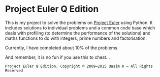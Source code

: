 # Project Euler Q Edition

This is my project to solve the problems on [Project Euler](https://projecteuler.net) using Python. It includes solutions to individual problems and a common code base which deals with profiling (to determine the performance of the solutions) and maths functions to do with integers, prime numbers and factorisation.

Currently, I have completed about 10% of the problems.

And remember, it is no fun if you use this to cheat...

`Project Euler Q Edition, Copyright © 2009–2015 Qasim K — All Rights Reserved`